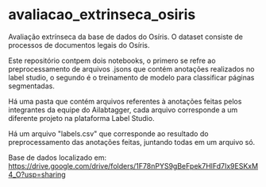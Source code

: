 # avaliacao_extrinseca_osiris

Avaliação extrínseca da base de dados do Osíris. O dataset consiste de processos de documentos legais do Osíris.

Este repositório contpem dois notebooks, o primero se refre ao preprocessamento de arquivos .jsons que contém anotações realizados no label studio, o segundo é o treinamento de modelo para classificar páginas segmentadas.

Há uma pasta que contém arquivos referentes à anotações feitas pelos integrantes da equipe do Ailabtagger, cada arquivo corresponde a um diferente projeto na plataforma Label Studio.

Há um arquivo "labels.csv" que corresponde ao resultado do preprocessamento das anotações feitas, juntando todas em um arquivo só.

Base de dados localizado em: https://drive.google.com/drive/folders/1F78nPYS9gBeFpek7HlFd7Ix9ESKxM4_O?usp=sharing


